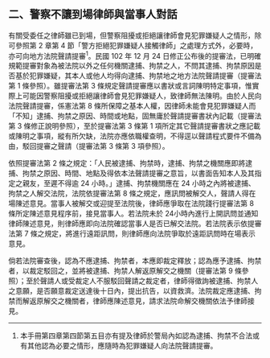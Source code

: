 ## 二、警察不讓到場律師與當事人對話

有關受委任之律師雖已到場，但警察阻擾或拒絕讓律師會見犯罪嫌疑人之情形，除可參照第 2 章第 4 節「警方拒絕犯罪嫌疑人接觸律師」之處理方式外，必要時，亦可向地方法院聲請提審<sup>1</sup>。民國 102 年 12 月 24 日修正公布後的提審法，已明確規範提審對象為被法院以外之任何機關逮捕、拘禁之人，不問其逮捕、拘禁原因是否基於犯罪嫌疑，其本人或他人均得向逮捕、拘禁地之地方法院聲請提審（提審法第 1 條參照）。雖提審法第 3 條規定聲請提審應以書狀或言詞陳明特定事項，惟實際上可能因警察阻擾或拒絕讓律師會見犯罪嫌疑人，致律師無法陳明。由於人民向法院聲請提審，係憲法第 8 條所保障之基本人權，因律師未能會見犯罪嫌疑人而「不知」逮捕、拘禁之原因、時間或地點，固無庸於聲請提審書狀內記載（提審法第 3 條修正說明參照），至於提審法第 3 條第 1 項所定其它聲請提審書狀之應記載或陳明之事項，縱有所欠缺，法院亦應依職權查明，不得逕以聲請程式要件不備為由，駁回提審之聲請（提審法第 3 條第 3 項參照）。

依照提審法第 2 條之規定：「人民被逮捕、拘禁時，逮捕、拘禁之機關應即將逮捕、拘禁之原因、時間、地點及得依本法聲請提審之意旨，以書面告知本人及其指定之親友，至遲不得逾 24 小時。」逮捕、拘禁機關應在 24 小時之內將被逮捕、拘禁之人解交法院，法院依提審法第 8 條之規定，應訊問被解交人，聲請人得在場陳述意見。當事人被解交或迎提至法院後，律師應爭取在法院踐行提審法第 8 條所定陳述意見程序前，接見當事人。若法院未於 24小時內進行上開訊問並通知律師陳述意見，則律師應即向法院確認當事人是否已解交法院。若法院表示依提審法第 7 條之規定，將進行遠距訊問，則律師應向法院爭取於遠距訊問時在場表示意見。

倘若法院審查後，認為不應逮捕、拘禁者，本應即裁定釋放；認為應予逮捕、拘禁者，以裁定駁回之，並將被逮捕、拘禁人解返原解交之機關（提審法第 9 條參照）；至於聲請人或受裁定人不服駁回聲請之裁定者，律師得徵詢被逮捕、拘禁人之意願，是否願意裁定送達後十日內，提出抗告，以資救濟。法院裁定應逮捕、拘禁而解返原解交之機關者，律師應陳述意見，請求法院命解交機關依法予律師接見。

---

1. 本手冊第四章第四節第五目亦有提及律師於警局內如認為逮捕、拘禁不合法或有其他認為必要之情形，應隨時為犯罪嫌疑人向法院聲請提審。
